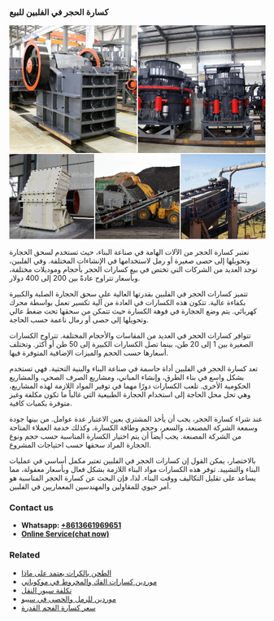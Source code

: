 <h3>كسارة الحجر في الفلبين للبيع</h3><img src='1701852753.jpg' alt=''><p>تعتبر كسارة الحجر من الآلات الهامة في صناعة البناء، حيث تستخدم لسحق الحجارة وتحويلها إلى حصى صغيرة أو رمل لاستخدامها في الإنشاءات المختلفة. وفي الفلبين، توجد العديد من الشركات التي تختص في بيع كسارات الحجر بأحجام وموديلات مختلفة، وبأسعار تتراوح عادةً بين 200 إلى 400 دولار.</p><p>تتميز كسارات الحجر في الفلبين بقدرتها العالية على سحق الحجارة الصلبة والكبيرة بكفاءة عالية. تتكون هذه الكسارات في العادة من آلية تكسير تعمل بواسطة محرك كهربائي. يتم وضع الحجارة في فوهة الكسارة حيث تتمكن من سحقها تحت ضغط عالي وتحويلها إلى حصى أو رمال ناعمة حسب الحاجة.</p><p>تتوافر كسارات الحجر في العديد من المقاسات والأحجام المختلفة. تتراوح الكسارات الصغيرة بين 1 إلى 20 طن، بينما تصل الكسارات الكبيرة إلى 50 طن أو أكثر. وتختلف أسعارها حسب الحجم والميزات الإضافية المتوفرة فيها.</p><p>تعد كسارة الحجر في الفلبين أداة حاسمة في صناعة البناء والبنية التحتية. فهي تستخدم بشكل واسع في بناء الطرق، وإنشاء المباني، ومشاريع الصرف الصحي، والمشاريع الحكومية الأخرى. تلعب الكسارات دورًا مهما في توفير المواد اللازمة لهذه المشاريع، وهي تحل محل الحاجة إلى استخدام الحجارة الطبيعية التي غالباً ما تكون مكلفة وغير متوفرة بكميات كافية.</p><p>عند شراء كسارة الحجر، يجب أن يأخذ المشتري بعين الاعتبار عدة عوامل. من بينها جودة وسمعة الشركة المصنعة، والسعر، وحجم وطاقة الكسارة، وكذلك خدمة العملاء المتاحة من الشركة المصنعة. يجب أيضاً أن يتم اختيار الكسارة المناسبة حسب حجم ونوع الحجارة المراد سحقها حسب احتياجات المشروع.</p><p>بالاختصار، يمكن القول إن كسارات الحجر في الفلبين تعتبر مكمل أساسي في عمليات البناء والتشييد. توفر هذه الكسارات مواد البناء اللازمة بشكل فعال وبأسعار معقولة، مما يساعد على تقليل التكاليف ووقت البناء. لذا، فإن البحث عن كسارة الحجر المناسبة هو أمر حيوي للمقاولين والمهندسين المعماريين في الفلبين.</p><h3>Contact us</h3><ul><li><strong>Whatsapp:&nbsp;<a href="https://wa.me/8613661969651">+8613661969651</a></strong></li><li><a href="https://swt.shibang-china.com/?git&amp;zhl&amp;كسارة الحجر في الفلبين للبيع"><strong>Online Service(chat now)</strong></a></li></ul><h3>Related</h3><ul><li><a href='الطحن بالكرات يعتمد على ماذا.md'>الطحن بالكرات يعتمد على ماذا</a></li><li><a href='موردين كسارات الفك والمخروط في موكوباني.md'>موردين كسارات الفك والمخروط في موكوباني</a></li><li><a href='تكلفة سيور النقل.md'>تكلفة سيور النقل</a></li><li><a href='موردين للرمل والحصى في سيبو.md'>موردين للرمل والحصى في سيبو</a></li><li><a href='سعر كسارة الفحم القدرة.md'>سعر كسارة الفحم القدرة</a></li></ul>